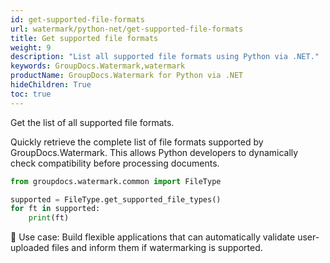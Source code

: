 ```yaml
---
id: get-supported-file-formats
url: watermark/python-net/get-supported-file-formats
title: Get supported file formats
weight: 9
description: "List all supported file formats using Python via .NET."
keywords: GroupDocs.Watermark,watermark
productName: GroupDocs.Watermark for Python via .NET
hideChildren: True
toc: true
---
```


Get the list of all supported file formats.

Quickly retrieve the complete list of file formats supported by GroupDocs.Watermark. This allows Python developers to dynamically check compatibility before processing documents.

```python
from groupdocs.watermark.common import FileType

supported = FileType.get_supported_file_types()
for ft in supported:
    print(ft)
```

🔹 Use case: Build flexible applications that can automatically validate user-uploaded files and inform them if watermarking is supported.

